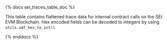 {% docs sei_traces_table_doc %}

This table contains flattened trace data for internal contract calls on the SEI EVM Blockchain. Hex encoded fields can be decoded to integers by using `utils.udf_hex_to_int()`.

{% enddocs %}